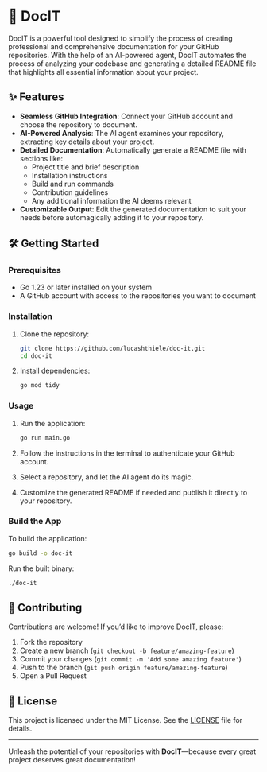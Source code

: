 # 🚀 DocIT

DocIT is a powerful tool designed to simplify the process of creating professional and comprehensive documentation for your GitHub repositories. With the help of an AI-powered agent, DocIT automates the process of analyzing your codebase and generating a detailed README file that highlights all essential information about your project.  

## ✨ Features  

- **Seamless GitHub Integration**: Connect your GitHub account and choose the repository to document.  
- **AI-Powered Analysis**: The AI agent examines your repository, extracting key details about your project.  
- **Detailed Documentation**: Automatically generate a README file with sections like:  
  - Project title and brief description  
  - Installation instructions  
  - Build and run commands  
  - Contribution guidelines  
  - Any additional information the AI deems relevant  
- **Customizable Output**: Edit the generated documentation to suit your needs before automagically adding it to your repository.  

## 🛠️ Getting Started  

### Prerequisites  
- Go 1.23 or later installed on your system  
- A GitHub account with access to the repositories you want to document  

### Installation  

1. Clone the repository:  
   ```bash  
   git clone https://github.com/lucashthiele/doc-it.git  
   cd doc-it  
   ```  

2. Install dependencies:  
   ```bash  
   go mod tidy  
   ```  

### Usage  

1. Run the application:  
   ```bash  
   go run main.go  
   ```  

2. Follow the instructions in the terminal to authenticate your GitHub account.  

3. Select a repository, and let the AI agent do its magic.  

4. Customize the generated README if needed and publish it directly to your repository.  

### Build the App  

To build the application:  
```bash  
go build -o doc-it  
```  

Run the built binary:  
```bash  
./doc-it  
```  

## 🤝 Contributing  

Contributions are welcome! If you’d like to improve DocIT, please:  
1. Fork the repository  
2. Create a new branch (`git checkout -b feature/amazing-feature`)  
3. Commit your changes (`git commit -m 'Add some amazing feature'`)  
4. Push to the branch (`git push origin feature/amazing-feature`)  
5. Open a Pull Request  

## 📜 License  

This project is licensed under the MIT License. See the [LICENSE](https://github.com/lucashthiele/doc-it/blob/main/LICENCE) file for details.  

---

Unleash the potential of your repositories with **DocIT**—because every great project deserves great documentation!  